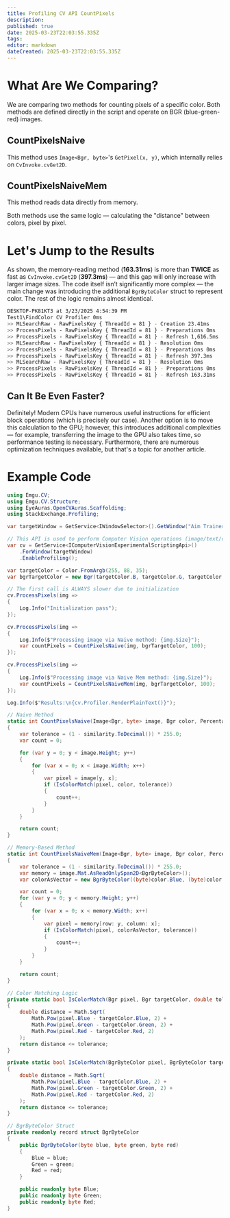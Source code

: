 ```yaml
---
title: Profiling CV API CountPixels
description: 
published: true
date: 2025-03-23T22:03:55.335Z
tags: 
editor: markdown
dateCreated: 2025-03-23T22:03:55.335Z
---
```


# What Are We Comparing?
We are comparing two methods for counting pixels of a specific color. Both methods are defined directly in the script and operate on BGR (blue-green-red) images.

## **CountPixelsNaive**
This method uses `Image<Bgr, byte>`'s `GetPixel(x, y)`, which internally relies on `CvInvoke.cvGet2D`.

## **CountPixelsNaiveMem**
This method reads data directly from memory.

Both methods use the same logic — calculating the "distance" between colors, pixel by pixel.

# Let's Jump to the Results
As shown, the memory-reading method (**163.31ms**) is more than **TWICE** as fast as `CvInvoke.cvGet2D` (**397.3ms**) — and this gap will only increase with larger image sizes. The code itself isn’t significantly more complex — the main change was introducing the additional `BgrByteColor` struct to represent color. The rest of the logic remains almost identical.

```bash
DESKTOP-PK81KT3 at 3/23/2025 4:54:39 PM
Test1\FindColor CV Profiler 0ms
>> MLSearchRaw - RawPixelsKey { ThreadId = 81 } - Creation 23.41ms
>> ProcessPixels - RawPixelsKey { ThreadId = 81 } - Preparations 0ms
>> ProcessPixels - RawPixelsKey { ThreadId = 81 } - Refresh 1,616.5ms
>> MLSearchRaw - RawPixelsKey { ThreadId = 81 } - Resolution 0ms
>> ProcessPixels - RawPixelsKey { ThreadId = 81 } - Preparations 0ms
>> ProcessPixels - RawPixelsKey { ThreadId = 81 } - Refresh 397.3ms
>> MLSearchRaw - RawPixelsKey { ThreadId = 81 } - Resolution 0ms
>> ProcessPixels - RawPixelsKey { ThreadId = 81 } - Preparations 0ms
>> ProcessPixels - RawPixelsKey { ThreadId = 81 } - Refresh 163.31ms
```

## Can It Be Even Faster?
Definitely! Modern CPUs have numerous useful instructions for efficient block operations (which is precisely our case). Another option is to move this calculation to the GPU; however, this introduces additional complexities — for example, transferring the image to the GPU also takes time, so performance testing is necessary. Furthermore, there are numerous optimization techniques available, but that's a topic for another article.

# Example Code
```csharp
using Emgu.CV;
using Emgu.CV.Structure;
using EyeAuras.OpenCVAuras.Scaffolding;
using StackExchange.Profiling;

var targetWindow = GetService<IWindowSelector>().GetWindow("Aim Trainer");

// This API is used to perform Computer Vision operations (image/text/color/ML search)
var cv = GetService<IComputerVisionExperimentalScriptingApi>()
    .ForWindow(targetWindow)
    .EnableProfiling();

var targetColor = Color.FromArgb(255, 88, 35);
var bgrTargetColor = new Bgr(targetColor.B, targetColor.G, targetColor.R);

// The first call is ALWAYS slower due to initialization
cv.ProcessPixels(img =>
{
    Log.Info("Initialization pass");
});

cv.ProcessPixels(img =>
{
    Log.Info($"Processing image via Naive method: {img.Size}");
    var countPixels = CountPixelsNaive(img, bgrTargetColor, 100);
});

cv.ProcessPixels(img =>
{
    Log.Info($"Processing image via Naive Mem method: {img.Size}");
    var countPixels = CountPixelsNaiveMem(img, bgrTargetColor, 100);
});

Log.Info($"Results:\n{cv.Profiler.RenderPlainText()}");

// Naive Method
static int CountPixelsNaive(Image<Bgr, byte> image, Bgr color, Percentage similarity)
{
    var tolerance = (1 - similarity.ToDecimal()) * 255.0;
    var count = 0;

    for (var y = 0; y < image.Height; y++)
    {
        for (var x = 0; x < image.Width; x++)
        {
            var pixel = image[y, x];
            if (IsColorMatch(pixel, color, tolerance))
            {
                count++;
            }
        }
    }

    return count;
}

// Memory-Based Method
static int CountPixelsNaiveMem(Image<Bgr, byte> image, Bgr color, Percentage similarity)
{
    var tolerance = (1 - similarity.ToDecimal()) * 255.0;
    var memory = image.Mat.AsReadOnlySpan2D<BgrByteColor>();
    var colorAsVector = new BgrByteColor((byte)color.Blue, (byte)color.Green, (byte)color.Red);

    var count = 0;
    for (var y = 0; y < memory.Height; y++)
    {
        for (var x = 0; x < memory.Width; x++)
        {
            var pixel = memory[row: y, column: x];
            if (IsColorMatch(pixel, colorAsVector, tolerance))
            {
                count++;
            }
        }
    }

    return count;
}

// Color Matching Logic
private static bool IsColorMatch(Bgr pixel, Bgr targetColor, double tolerance)
{
    double distance = Math.Sqrt(
        Math.Pow(pixel.Blue - targetColor.Blue, 2) +
        Math.Pow(pixel.Green - targetColor.Green, 2) +
        Math.Pow(pixel.Red - targetColor.Red, 2)
    );
    return distance <= tolerance;
}

private static bool IsColorMatch(BgrByteColor pixel, BgrByteColor targetColor, double tolerance)
{
    double distance = Math.Sqrt(
        Math.Pow(pixel.Blue - targetColor.Blue, 2) +
        Math.Pow(pixel.Green - targetColor.Green, 2) +
        Math.Pow(pixel.Red - targetColor.Red, 2)
    );
    return distance <= tolerance;
}

// BgrByteColor Struct
private readonly record struct BgrByteColor
{
    public BgrByteColor(byte blue, byte green, byte red)
    {
        Blue = blue;
        Green = green;
        Red = red;
    }

    public readonly byte Blue;
    public readonly byte Green;
    public readonly byte Red;
}
```

